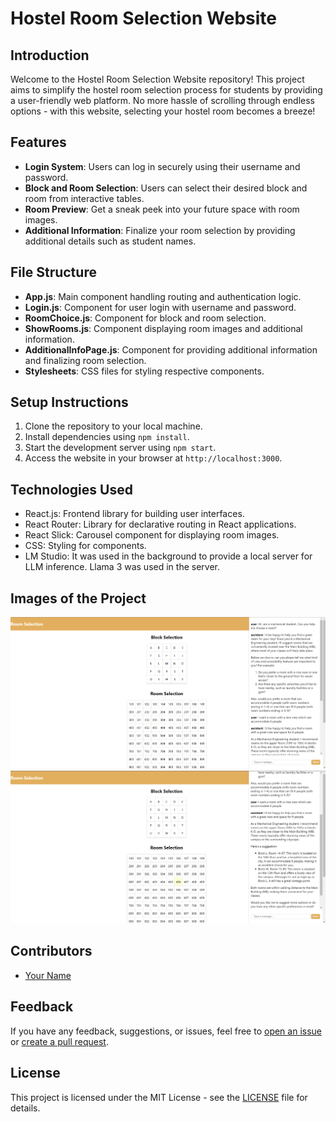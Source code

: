 # Hostel Room Selection Website

## Introduction
Welcome to the Hostel Room Selection Website repository! This project aims to simplify the hostel room selection process for students by providing a user-friendly web platform. No more hassle of scrolling through endless options - with this website, selecting your hostel room becomes a breeze!

## Features
- **Login System**: Users can log in securely using their username and password.
- **Block and Room Selection**: Users can select their desired block and room from interactive tables.
- **Room Preview**: Get a sneak peek into your future space with room images.
- **Additional Information**: Finalize your room selection by providing additional details such as student names.

## File Structure
- **App.js**: Main component handling routing and authentication logic.
- **Login.js**: Component for user login with username and password.
- **RoomChoice.js**: Component for block and room selection.
- **ShowRooms.js**: Component displaying room images and additional information.
- **AdditionalInfoPage.js**: Component for providing additional information and finalizing room selection.
- **Stylesheets**: CSS files for styling respective components.

## Setup Instructions
1. Clone the repository to your local machine.
2. Install dependencies using `npm install`.
3. Start the development server using `npm start`.
4. Access the website in your browser at `http://localhost:3000`.

## Technologies Used
- React.js: Frontend library for building user interfaces.
- React Router: Library for declarative routing in React applications.
- React Slick: Carousel component for displaying room images.
- CSS: Styling for components.
- LM Studio: It was used in the background to provide a local server for LLM inference. Llama 3 was used in the server.

## Images of the Project
![ChatBot Interaction](/Images/mech1.png)
![ChatBot Interaction](/Images/mech2.png)

## Contributors
- [Your Name](https://github.com/AravJain007)

## Feedback
If you have any feedback, suggestions, or issues, feel free to [open an issue](https://github.com/AravJain007/hostel-room-selection/issues) or [create a pull request](https://github.com/yourusername/hostel-room-selection/pulls).

## License
This project is licensed under the MIT License - see the [LICENSE](LICENSE) file for details.
